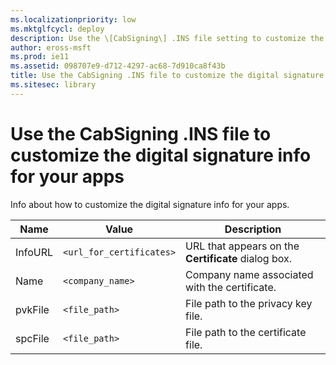 ```yaml
---
ms.localizationpriority: low
ms.mktglfcycl: deploy
description: Use the \[CabSigning\] .INS file setting to customize the digital signature info for your apps.
author: eross-msft
ms.prod: ie11
ms.assetid: 098707e9-d712-4297-ac68-7d910ca8f43b
title: Use the CabSigning .INS file to customize the digital signature info for your apps (Internet Explorer Administration Kit 11 for IT Pros)
ms.sitesec: library
---
```



# Use the CabSigning .INS file to customize the digital signature info for your apps
Info about how to customize the digital signature info for your apps.

|Name       |Value                      |Description  |
|-----------|---------------------------|-------------|
|InfoURL |`<url_for_certificates>` |URL that appears on the **Certificate** dialog box. |
|Name |`<company_name>` |Company name associated with the certificate. |
|pvkFile |`<file_path>` |File path to the privacy key file. |
|spcFile |`<file_path>` |File path to the certificate file.|

